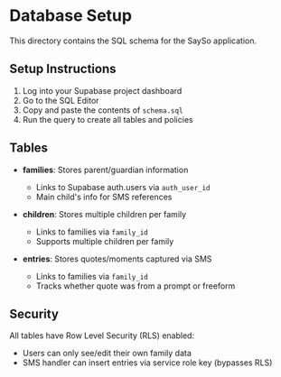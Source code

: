 # Database Setup

This directory contains the SQL schema for the SaySo application.

## Setup Instructions

1. Log into your Supabase project dashboard
2. Go to the SQL Editor
3. Copy and paste the contents of `schema.sql`
4. Run the query to create all tables and policies

## Tables

- **families**: Stores parent/guardian information
  - Links to Supabase auth.users via `auth_user_id`
  - Main child's info for SMS references
- **children**: Stores multiple children per family

  - Links to families via `family_id`
  - Supports multiple children per family

- **entries**: Stores quotes/moments captured via SMS
  - Links to families via `family_id`
  - Tracks whether quote was from a prompt or freeform

## Security

All tables have Row Level Security (RLS) enabled:

- Users can only see/edit their own family data
- SMS handler can insert entries via service role key (bypasses RLS)
